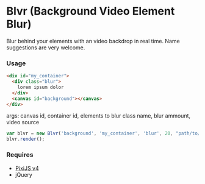 # Blvr (Background Video Element Blur)
Blur behind your elements with an video backdrop in real time.
Name suggestions are very welcome.

### Usage
```html
<div id="my_container">
  <div class="blur">
    lorem ipsum dolor
  </div>
  <canvas id="background"></canvas>
</div>
```

args: canvas id, container id, elements to blur class name, blur ammount, video source
```javascript
var blvr = new Blvr('background', 'my_container', 'blur', 20, "path/to/video.mp4");
blvr.render();
```

### Requires
* [PixiJS v4](http://www.pixijs.com/)
* jQuery
